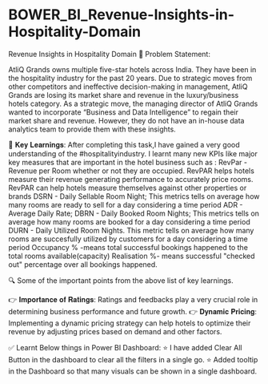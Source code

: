 # BOWER_BI_Revenue-Insights-in-Hospitality-Domain
Revenue Insights in Hospitality Domain
🔵 Problem Statement:

AtliQ Grands owns multiple five-star hotels across India. They have been in the hospitality industry for the past 20 years. Due to strategic moves from other competitors and ineffective decision-making in management, AtliQ Grands are losing its market share and revenue in the luxury/business hotels category. As a strategic move, the managing director of AtliQ Grands wanted to incorporate “Business and Data Intelligence” to regain their market share and revenue. However, they do not have an in-house data analytics team to provide them with these insights.


📌 𝐊𝐞𝐲 𝐋𝐞𝐚𝐫𝐧𝐢𝐧𝐠𝐬:
After completing this task,I have gained a very good understanding of the #hospitalityindustry.
I learnt many new KPIs like major key measures that are important in the hotel business such as :
RevPar - Revenue per Room whether or not they are occupied. RevPAR helps hotels measure their revenue generating performance to accurately price rooms. RevPAR can help hotels measure themselves against other properties or brands
DSRN - Daily Sellable Room Night; This metrics tells on average how many rooms are ready to sell for a day considering a time period
ADR - Average Daily Rate;
DBRN - Daily Booked Room Nights; This metrics tells on average how many rooms are booked for a day considering a time period
DURN - Daily Utilized Room Nights. This metric tells on average how many rooms are succesfully utilized by customers for a day considering a time period
Occupancy % -means total successful bookings happened to the total rooms available(capacity)
Realisation %- means successful "checked out" percentage over all bookings happened.

🔍 Some of the important points from the above list of key learnings.

👉 𝐈𝐦𝐩𝐨𝐫𝐭𝐚𝐧𝐜𝐞 𝐨𝐟 𝐑𝐚𝐭𝐢𝐧𝐠𝐬: Ratings and feedbacks play a very crucial role in determining business performance and future growth.
👉 𝐃𝐲𝐧𝐚𝐦𝐢𝐜 𝐏𝐫𝐢𝐜𝐢𝐧𝐠: Implementing a dynamic pricing strategy can help hotels to optimize their revenue by adjusting prices based on demand and other factors.

✅ Learnt Below things in Power BI Dashboard:
⭐ I have added Clear All Button in the dashboard to clear all the filters in a single go.
⭐ Added tooltip in the Dashboard so that many visuals can be shown in a single dashboard.
